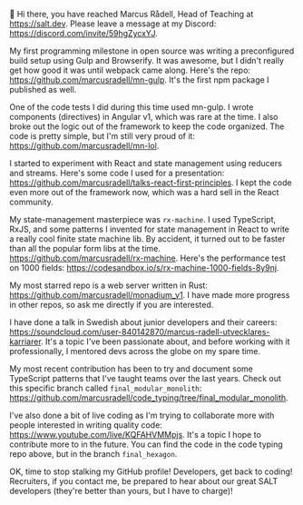 👋 Hi there, you have reached Marcus Rådell, Head of Teaching at https://salt.dev. Please leave a message at my Discord: https://discord.com/invite/59hgZycxYJ.

My first programming milestone in open source was writing a preconfigured build setup using Gulp and Browserify. It was awesome, but I didn't really get how good it was until webpack came along. Here's the repo: https://github.com/marcusradell/mn-gulp. It's the first npm package I published as well.

One of the code tests I did during this time used mn-gulp. I wrote components (directives) in Angular v1, which was rare at the time. I also broke out the logic out of the framework to keep the code organized. The code is pretty simple, but I'm still very proud of it: https://github.com/marcusradell/mn-lol.

I started to experiment with React and state management using reducers and streams. Here's some code I used for a presentation: https://github.com/marcusradell/talks-react-first-principles. I kept the code even more out of the framework now, which was a hard sell in the React community.

My state-management masterpiece was `rx-machine`. I used TypeScript, RxJS, and some patterns I invented for state management in React to write a really cool finite state machine lib. By accident, it turned out to be faster than all the popular form libs at the time. https://github.com/marcusradell/rx-machine. Here's the performance test on 1000 fields: https://codesandbox.io/s/rx-machine-1000-fields-8y9nj.

My most starred repo is a web server written in Rust: https://github.com/marcusradell/monadium_v1. I have made more progress in other repos, so ask me directly if you are interested.

I have done a talk in Swedish about junior developers and their careers: https://soundcloud.com/user-840142870/marcus-radell-utvecklares-karriarer. It's a topic I've been passionate about, and before working with it professionally, I mentored devs across the globe on my spare time.

My most recent contribution has been to try and document some TypeScript patterns that I've taught teams over the last years. Check out this specific branch called `final_modular_monolith`: https://github.com/marcusradell/code_typing/tree/final_modular_monolith.

I've also done a bit of live coding as I'm trying to collaborate more with people interested in writing quality code: https://www.youtube.com/live/KQFAHVMMpjs. It's a topic I hope to contribute more to in the future. You can find the code in the code typing repo above, but in the branch `final_hexagon`.

OK, time to stop stalking my GitHub profile! Developers, get back to coding! Recruiters, if you contact me, be prepared to hear about our great SALT developers (they're better than yours, but I have to charge)! 
